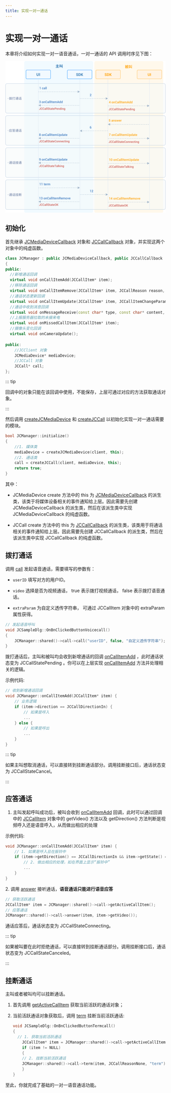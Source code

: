 ```yaml
---
title: 实现一对一通话
---
```

# 实现一对一通话

本章将介绍如何实现一对一语音通话，一对一通话的 API 调用时序见下图：

![../../../../\_images/1-1workflowios.png](../../../../_images/1-1workflowios.png)

## 初始化

首先继承
[JCMediaDeviceCallback](/portal/reference/V2.1/windows/C++/html/class_j_c_media_device_callback.html)
对象和
[JCCallCallback](/portal/reference/V2.1/windows/C++/html/class_j_c_call_callback.html)
对象，并实现这两个对象中的纯虚函数。

``````cpp
class JCManager : public JCMediaDeviceCallback, public JCCallCallback
{
public:
  //新增通话回调
  virtual void onCallItemAdd(JCCallItem* item);
  //移除通话回调
  virtual void onCallItemRemove(JCCallItem* item, JCCallReason reason, const char* description);
  //通话状态更新回调
  virtual void onCallItemUpdate(JCCallItem* item, JCCallItemChangeParam changeParam);
  //通话中收到消息回调
  virtual void onMessageReceive(const char* type, const char* content, JCCallItem* item);
  //上报服务器拉取的未接来电
  virtual void onMissedCallItem(JCCallItem* item);
  //摄像头变化回调
  virtual void onCameraUpdate();

public:
    //JCClient 对象
    JCMediaDevice* mediaDevice;
    //JCCall 对象
    JCCall* call;
};
``````

::: tip

回调中的对象只能在该回调中使用，不能保存，上层可通过对应的方法获取通话对象。

:::

然后调用
[createJCMediaDevice](/portal/reference/V2.1/windows/C++/html/_j_c_media_device_8h.html#a96a10766264f3c12af531b70cb9c9749)
和
[createJCCall](/portal/reference/V2.1/windows/C++/html/_j_c_call_8h.html#a29320972a659ce8eaf4994576103a62c)
以初始化实现一对一通话需要的模块。

``````cpp
bool JCManager::initialize()
{
    //1. 媒体类
    mediaDevice = createJCMediaDevice(client, this);
    //2. 通话类
    call = createJCCall(client, mediaDevice, this);
    return true;
}
``````

其中：

- JCMediaDevice create 方法中的 this 为
    [JCMediaDeviceCallback](/portal/reference/V2.1/windows/C++/html/class_j_c_media_device_callback.html)
    的派生类，该类于将媒体设备相关的事件通知给上层。因此需要先创建 JCMediaDeviceCallback
    的派生类，然后在该派生类中实现 JCMediaDeviceCallback
    的纯虚函数。

- JCCall create 方法中的 this 为
    [JCCallCallback](/portal/reference/V2.1/windows/C++/html/class_j_c_call_callback.html)
    的派生类，该类用于将通话相关的事件通知给上层。因此需要先创建 JCCallCallback 的派生类，然后在该派生类中实现
    JCCallCallback 的纯虚函数。

## 拨打通话

调用
[call](/portal/reference/V2.1/windows/C++/html/class_j_c_call.html#a7b2d614431cb23e82ea18b77deb50549)
发起语音通话，需要填写的参数有：

- `userID` 填写对方的用户ID。

- `video` 选择是否为视频通话， true 表示拨打视频通话， false 表示拨打语音通话。

- `extraParam` 为自定义透传字符串， 可通过 JCCallItem 对象中的 extraParam 属性获得。

``````cpp
// 发起语音呼叫
void JCSampleDlg::OnBnClickedButtonVoicecall()
{
    JCManager::shared()->call->call("userID", false, "自定义透传字符串");
}
``````

拨打通话后，主叫和被叫均会收到新增通话的回调
[onCallItemAdd](/portal/reference/V2.1/windows/C++/html/class_j_c_call_callback.html#a2188f777767ca071c145d4a50687ce63)
，此时通话状态变为 JCCallStatePending 。你可以在上层实现
[onCallItemAdd](/portal/reference/V2.1/windows/C++/html/class_j_c_call_callback.html#a2188f777767ca071c145d4a50687ce63)
方法并处理相关的逻辑。

示例代码:

``````cpp
// 收到新增通话回调
void JCManager::onCallItemAdd(JCCallItem* item) {
    // 业务逻辑
    if (item->direction == JCCallDirectionIn) {
        // 如果是呼入
        ...
    } else {
        // 如果是呼出
        ...
    }
}
``````

::: tip

如果主叫想取消通话，可以直接转到挂断通话部分。调用挂断接口后，通话状态变为 JCCallStateCancel。

:::

## 应答通话

1. 主叫发起呼叫成功后，被叫会收到
    [onCallItemAdd](/portal/reference/V2.1/windows/C++/html/class_j_c_call_callback.html#a2188f777767ca071c145d4a50687ce63)
    回调，此时可以通过回调中的
    [JCCallItem](/portal/reference/V2.1/windows/C++/html/class_j_c_call_item.html)
    对象中的 getVideo() 方法以及 getDirection() 方法判断是视频呼入还是语音呼入，从而做出相应的处理

示例代码:

``````cpp
void JCManager::onCallItemAdd(JCCallItem* item) {
    // 1. 如果是呼入且在振铃中
    if (item->getDirection() == JCCallDirectionIn && item->getState() == JCCallStatePending) {
        // 2. 做出相应的处理，如在界面上显示“振铃中”
        ...
    }
}
``````

2\. 调用
[answer](/portal/reference/V2.1/windows/C++/html/class_j_c_call.html#a8e44cef3051dba33a600042c7a5bf987)
接听通话，**语音通话只能进行语音应答**

``````cpp
// 获取活跃通话
JCCallItem* item = JCManager::shared()->call->getActiveCallItem();
// 应答通话
JCManager::shared()->call->answer(item, item->getVideo());
``````

通话应答后，通话状态变为 JCCallStateConnecting。

::: tip

如果被叫要在此时拒绝通话，可以直接转到挂断通话部分。调用挂断接口后，通话状态变为 JCCallStateCanceled。

:::

## 挂断通话

主叫或者被叫均可以挂断通话。

1. 首先调用
    [getActiveCallItem](/portal/reference/V2.1/windows/C++/html/class_j_c_call.html#a4b5e8afc43bd12f877e37a97fec2ff7a)
    获取当前活跃的通话对象；

2. 当前活跃通话对象获取后，调用
    [term](/portal/reference/V2.1/windows/C++/html/class_j_c_call.html#a168fd884512bfd5451ffa5fac83c598b)
    挂断当前活跃通话:

    ``````cpp
    void JCSampleDlg::OnBnClickedButtonTermcall()
    {
      // 1. 获取当前活跃通话
        JCCallItem* item = JCManager::shared()->call->getActiveCallItem();
        if (item != NULL)
        {
        // 2. 挂断当前活跃通话
        JCManager::shared()->call->term(item, JCCallReasonNone, "term");
        }
    }
    ``````

至此，你就完成了基础的一对一语音通话功能。

